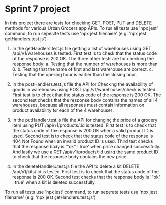 # Sprint 7 project
In this project there are tests for checking GET, POST, PUT and DELETE methods for various Urban Grocers app APIs.
To run all tests use 'npx jest' command, to run seperate tests use 'npx jest filename' (e.g. 'npx jest getHandlers.test.js')

1) In the getHandlers.test.js file getting a list of warehouses using GET /api/v1/warehouses is tested.
    First test is to check that the status code of the response is 200 OK. 
    The three other tests are for checking the response body:
        a. Testing that the number of warehouses is more than 0.
        b. Testing that the name of first and last warehouse are correct.
        c. Testing that the opening hour is earlier than the closing hour.


2) In the postHandlers.test.js file the API for Checking the availability of goods in warehouses using POST /api/v1/warehouses/check is tested.
    First test is to check that the status code of the response is 200 OK. 
    The second test checks that the response body contains the names of all 4 warehouses, because all responses must contain information on product availability for each of the 4 warehouses.

3) In the putHandler.test.js file the API for changing the price of a grocery item using PUT /api/v1/products/:id is tested.
    First test is to check that the status code of the response is 200 OK when a valid product ID is used.
    Second test is to check that the status code of the response is 404 Not Found when an invalid product ID is used.
    Third test checks that the response body is '"ok" : true' when price changed successfully.
    And lastly we use a GET /api/v1/products/:id using the same product ID to check that the response body contains the new price.

4) In the deleteHandlers.test.js file the API to delete a kit DELETE /api/v1/kits/:id is tested.
    First test is to check that the status code of the response is 200 OK. 
    Second test checks that the response body is '"ok" : true' when a kit is deleted successfully.

To run all tests use 'npx jest' command, to run seperate tests use 'npx jest filename' (e.g. 'npx jest getHandlers.test.js')

    


